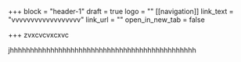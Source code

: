 +++
block = "header-1"
draft = true
logo = ""
[[navigation]]
link_text = "vvvvvvvvvvvvvvvvvv"
link_url = ""
open_in_new_tab = false

+++
zvxcvcvxcxvc

jhhhhhhhhhhhhhhhhhhhhhhhhhhhhhhhhhhhhhhhhhhhhhh
